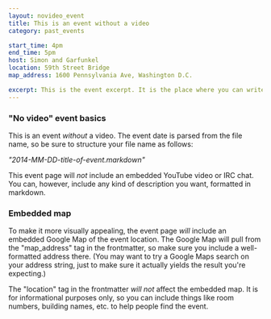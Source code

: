 ```yaml
---
layout: novideo_event
title: This is an event without a video
category: past_events

start_time: 4pm
end_time: 5pm
host: Simon and Garfunkel
location: 59th Street Bridge
map_address: 1600 Pennsylvania Ave, Washington D.C.

excerpt: This is the event excerpt. It is the place where you can write up a few details about the event to display on the main events page.
---
```


### "No video" event basics
This is an event *without* a video.  The event date is parsed from the file name, so be sure to structure your file name as follows:

*"2014-MM-DD-title-of-event.markdown"*

This event page will *not* include an embedded YouTube video or IRC chat.  You can, however, include any kind of description you want, formatted in markdown.

### Embedded map
To make it more visually appealing, the event page *will* include an embedded Google Map of the event location.  The Google Map will pull from the "map_address" tag in the frontmatter, so make sure you include a well-formatted address there.  (You may want to try a Google Maps search on your address string, just to make sure it actually yields the result you're expecting.)

The "location" tag in the frontmatter *will not* affect the embedded map.  It is for informational purposes only, so you can include things like room numbers, building names, etc. to help people find the event.
